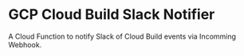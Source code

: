 # GCP Cloud Build Slack Notifier

A Cloud Function to notify Slack of Cloud Build events via Incomming Webhook.
